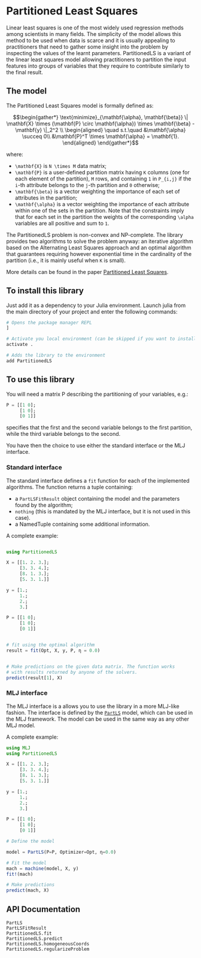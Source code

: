 # Partitioned Least Squares

Linear least squares is one of the most widely used regression methods among scientists in many fields. The simplicity of the model allows this method to be used when data is scarce and it is usually appealing to practitioners that need to gather some insight into the problem by inspecting the values of the learnt parameters. PartitionedLS is a variant of the linear least squares model allowing practitioners to partition the input features into groups of variables that they require to contribute similarly to the final result. 

## The model

The Partitioned Least Squares model is formally defined as:

```math
\begin{gather*}
\text{minimize}_{\mathbf{\alpha}, \mathbf{\beta}} \| \mathbf{X} \times (\mathbf{P} \circ \mathbf{\alpha}) \times \mathbf{\beta} - \mathbf{y} \|_2^2 \\
\begin{aligned}
\quad s.t.\quad  &\mathbf{\alpha}  \succeq 0\\
                    &\mathbf{P}^T \times \mathbf{\alpha} = \mathbf{1}.
\end{aligned}
\end{gather*}
```

where: 

- ``\mathbf{X}`` is ``N \times M`` data matrix;
- ``\mathbf{P}`` is a user-defined partition matrix having ``K`` columns (one for each element of the partition), ``M`` rows, and containing ``1`` in ``P_{i,j}`` if the ``i``-th attribute belongs to the ``j``-th partition and ``0`` otherwise;
- ``\mathbf{\beta}`` is a vector weighting the importance of each set of attributes in the partition;
- ``\mathbf{\alpha}`` is a vector weighting the importance of each attribute within one of the sets in the partition. Note that the constraints imply that for each set in the partition the weights of the corresponding ``\alpha`` variables are all positive and sum to ``1``.

The PartitionedLS problem is non-convex and NP-complete. The library provides two algorithms to solve the problem anyway: an iterative algorithm based on the Alternating Least Squares approach and an optimal algorithm that guarantees requiring however exponential time in the cardinality of the partition (i.e., it is mainly useful when ``K`` is small).

More details can be found in the paper [Partitioned Least Squares](https://arxiv.org/abs/2006.16202).

## To install this library

Just add it as a dependency to your Julia environment. Launch julia from the main directory of your project and enter the following commands:

```julia
# Opens the package manager REPL
]

# Activate you local environment (can be skipped if you want to install the library globally)
activate .

# Adds the library to the environment
add PartitionedLS
```

## To use this library

You will need a matrix P describing the partitioning of your variables, e.g.:

```julia
P = [[1 0]; 
     [1 0]; 
     [0 1]]
```

specifies that the first and the second variable belongs to the first partition, while the third variable belongs to the second.

You have then the choice to use either the standard interface or the MLJ interface. 

### Standard interface

The standard interface defines a `fit` function for each of the implemented algorithms. The function returns a tuple containing:
- a `PartLSFitResult` object containing the model and the parameters found by the algorithm;
- `nothing` (this is mandated by the MLJ interface, but it is not used in this case).
- a NamedTuple containing some additional information.

A complete example:

```julia

using PartitionedLS

X = [[1. 2. 3.]; 
     [3. 3. 4.]; 
     [8. 1. 3.]; 
     [5. 3. 1.]]

y = [1.; 
     1.; 
     2.; 
     3.]

P = [[1 0]; 
     [1 0]; 
     [0 1]]


# fit using the optimal algorithm 
result = fit(Opt, X, y, P, η = 0.0)


# Make predictions on the given data matrix. The function works
# with results returned by anyone of the solvers.
predict(result[1], X)
```

### MLJ interface

The MLJ interface is a allows you to use the library in a more MLJ-like fashion. The interface is defined by the [`PartLS`](@ref) model, which can be used in the MLJ framework. The model can be used in the same way as any other MLJ model.

A complete example:

```julia
using MLJ
using PartitionedLS

X = [[1. 2. 3.]; 
     [3. 3. 4.]; 
     [8. 1. 3.]; 
     [5. 3. 1.]]

y = [1.;
     1.;
     2.;
     3.]

P = [[1 0]; 
     [1 0]; 
     [0 1]]

# Define the model

model = PartLS(P=P, Optimizer=Opt, η=0.0)

# Fit the model
mach = machine(model, X, y)
fit!(mach)

# Make predictions
predict(mach, X)
```


## API Documentation
```@docs
PartLS
PartLSFitResult
PartitionedLS.fit
PartitionedLS.predict
PartitionedLS.homogeneousCoords
PartitionedLS.regularizeProblem
```
